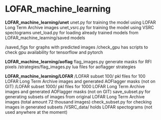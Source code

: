 # LOFAR_machine_learning

**LOFAR_machine_learning/unet**
unet.py for training the model using LOFAR Long Term Archive images
unet_vsrc.py for training the model using VSRC spectograms
unet_load.py for loading already trained models from LOFAR_machine_learning/saved models

/saved_figs for graphs with predicted images
/check_gpu has scripts to check gpu availability for tensorflow and pytorch

**LOFAR_machine_learning/aoflag**
flag_images.py generate masks for RFI pixels
/strategies/flag_images.py lua files for aoflagger strategies

**LOFAR_machine_learning/LOFAR**
/LOFAR subset 100/ pkl files for 100 LOFAR Long Term Archive images and generated AOFlagger masks (not on GIT)
/LOFAR subset 1000/ pkl files for 1000 LOFAR Long Term Archive images and generated AOFlagger masks (not on GIT)
save_subset.py for generating subsets of images from original LOFAR Long Term Archive images (total amount 72 thousand images)
check_subset.py for checking images in generated subsets
/VSRC_data/ holds LOFAR spectograms (not used anywhere at the moment)

